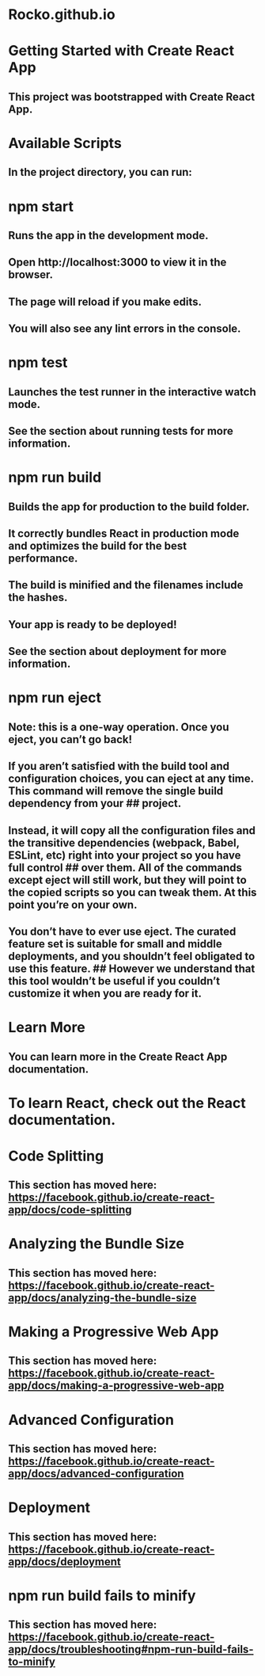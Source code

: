 # Rocko.github.io

# Getting Started with Create React App
## This project was bootstrapped with Create React App.

# Available Scripts
## In the project directory, you can run:

# npm start
## Runs the app in the development mode.
## Open http://localhost:3000 to view it in the browser.

## The page will reload if you make edits.
## You will also see any lint errors in the console.

# npm test
## Launches the test runner in the interactive watch mode.
## See the section about running tests for more information.

# npm run build
## Builds the app for production to the build folder.
## It correctly bundles React in production mode and optimizes the build for the best performance.

## The build is minified and the filenames include the hashes.
## Your app is ready to be deployed!

## See the section about deployment for more information.

# npm run eject
## Note: this is a one-way operation. Once you eject, you can’t go back!

## If you aren’t satisfied with the build tool and configuration choices, you can eject at any time. This command will remove the single build dependency from your ## project.

## Instead, it will copy all the configuration files and the transitive dependencies (webpack, Babel, ESLint, etc) right into your project so you have full control ## over them. All of the commands except eject will still work, but they will point to the copied scripts so you can tweak them. At this point you’re on your own.

## You don’t have to ever use eject. The curated feature set is suitable for small and middle deployments, and you shouldn’t feel obligated to use this feature. ## However we understand that this tool wouldn’t be useful if you couldn’t customize it when you are ready for it.

# Learn More
## You can learn more in the Create React App documentation.

# To learn React, check out the React documentation.

# Code Splitting
## This section has moved here: https://facebook.github.io/create-react-app/docs/code-splitting

# Analyzing the Bundle Size
## This section has moved here: https://facebook.github.io/create-react-app/docs/analyzing-the-bundle-size

# Making a Progressive Web App
## This section has moved here: https://facebook.github.io/create-react-app/docs/making-a-progressive-web-app

# Advanced Configuration
## This section has moved here: https://facebook.github.io/create-react-app/docs/advanced-configuration

# Deployment
## This section has moved here: https://facebook.github.io/create-react-app/docs/deployment

# npm run build fails to minify
## This section has moved here: https://facebook.github.io/create-react-app/docs/troubleshooting#npm-run-build-fails-to-minify
